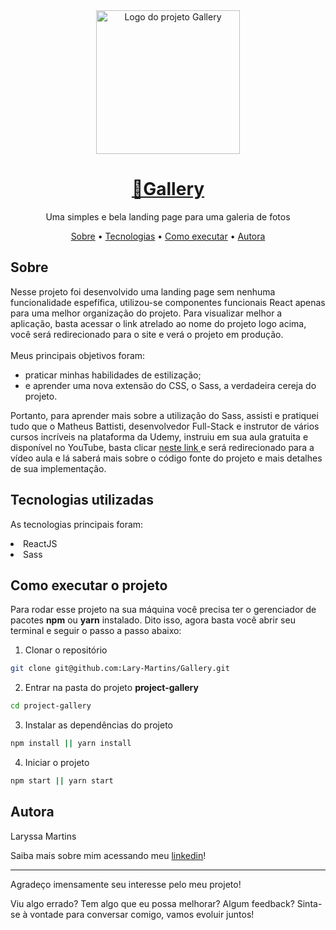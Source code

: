 <div align="center">
  <img src="https://user-images.githubusercontent.com/82418521/135568137-ee02ced8-fd7b-4ff3-8189-c8be3581f2ea.png" width="230" title="Logo do projeto Gallery">
<h1>
    <a href="https://gallery-lary-martins.vercel.app/">🔗Gallery</a>
</h1>
<p>Uma simples e bela landing page para uma galeria de fotos</p>
</div>

<p align="center">
 <a href="#sobre">Sobre</a> •
 <a href="#lib">Tecnologias</a> • 
 <a href="#how-use">Como executar</a> •
 <a href="#me">Autora</a> 
</p>

<h2 id="sobre">Sobre</h2>
<p>
Nesse projeto foi desenvolvido uma landing page sem nenhuma funcionalidade espefífica, utilizou-se componentes funcionais React apenas para uma melhor organização do projeto. Para visualizar melhor a aplicação, basta acessar o link atrelado ao nome do projeto logo acima, você será redirecionado para o site e verá o projeto em produção.
<br/ >
<br/ >
Meus principais objetivos foram:
<ul>
<li>praticar minhas habilidades de estilização;</li>
<li>e aprender uma nova extensão do CSS, o Sass, a verdadeira cereja do projeto.</li>
</ul>
Portanto, para aprender mais sobre a utilização do Sass, assisti e pratiquei tudo que o Matheus Battisti, desenvolvedor Full-Stack e instrutor de vários cursos incríveis na plataforma da Udemy, instruiu em sua aula gratuita e disponível no YouTube, basta clicar
<a href="https://www.youtube.com/watch?v=Wo5t3uUV8n4"> neste link </a> e será redirecionado para a vídeo aula e lá saberá mais sobre o código fonte do projeto e mais detalhes de sua implementação.
</p>

<h2 id="lib">Tecnologias utilizadas</h2>
<p> As tecnologias principais foram:
<li>ReactJS</li>
<li>Sass</li>
</p>

<h2 id="how-use">Como executar o projeto</h2>
<p>
Para rodar esse projeto na sua máquina você precisa ter o gerenciador de pacotes <strong>npm</strong> ou <strong>yarn</strong> instalado. Dito isso, agora basta você abrir seu terminal e seguir o passo a passo abaixo:

1. Clonar o repositório

```bash
git clone git@github.com:Lary-Martins/Gallery.git
```
2. Entrar na pasta do projeto <strong>project-gallery</strong>

```bash
cd project-gallery
```
3. Instalar as dependências do projeto

```bash
npm install || yarn install 
```
4. Iniciar o projeto

```bash
npm start || yarn start 
```
</p>

<h2 id="me">Autora</h2>
<p>Laryssa Martins</p>
<p>Saiba mais sobre mim acessando meu <a href="https://www.linkedin.com/in/laryssa-martins-11196b20a">linkedin</a>!</p>

---

<p>Agradeço imensamente seu interesse pelo meu projeto!</p> 
<p>Viu algo errado? Tem algo que eu possa melhorar? Algum feedback? Sinta-se à vontade para conversar comigo, vamos evoluir juntos!</p>
